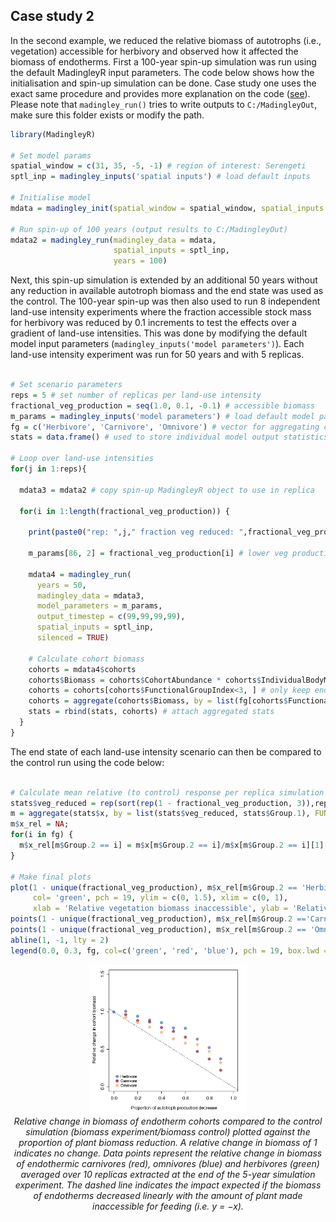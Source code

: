 ## Case study 2

In the second example, we reduced the relative biomass of autotrophs (i.e., vegetation) accessible for herbivory and observed how it affected the biomass of endotherms. First a 100-year spin-up simulation was run using the default MadingleyR input parameters. The code below shows how the initialisation and spin-up simulation can be done. Case study one uses the exact same procedure and provides more explanation on the code ([see](./CASESTUDY1.md)). Please note that ```madingley_run()``` tries to write outputs to ```C:/MadingleyOut```, make sure this folder exists or modify the path.

```R
library(MadingleyR)

# Set model params
spatial_window = c(31, 35, -5, -1) # region of interest: Serengeti
sptl_inp = madingley_inputs('spatial inputs') # load default inputs

# Initialise model
mdata = madingley_init(spatial_window = spatial_window, spatial_inputs = sptl_inp)

# Run spin-up of 100 years (output results to C:/MadingleyOut)
mdata2 = madingley_run(madingley_data = mdata,
                       spatial_inputs = sptl_inp,
                       years = 100)
```


Next, this spin-up simulation is extended by an additional 50 years without any reduction in available autotroph biomass and the end state was used as the control. The 100-year spin-up was then also used to run 8 independent land-use intensity experiments where the fraction accessible stock mass for herbivory was reduced by 0.1 increments to test the effects over a gradient of land-use intensities. This was done by modifying the default model input parameters (```madingley_inputs('model parameters')```). Each land-use intensity experiment was run for 50 years and with 5 replicas. 

```R

# Set scenario parameters
reps = 5 # set number of replicas per land-use intensity
fractional_veg_production = seq(1.0, 0.1, -0.1) # accessible biomass
m_params = madingley_inputs('model parameters') # load default model parameters
fg = c('Herbivore', 'Carnivore', 'Omnivore') # vector for aggregating cohorts
stats = data.frame() # used to store individual model output statistics

# Loop over land-use intensities
for(j in 1:reps){
  
  mdata3 = mdata2 # copy spin-up MadingleyR object to use in replica
  
  for(i in 1:length(fractional_veg_production)) {
  
    print(paste0("rep: ",j," fraction veg reduced: ",fractional_veg_production[i]))
    
    m_params[86, 2] = fractional_veg_production[i] # lower veg production
    
    mdata4 = madingley_run(
      years = 50,
      madingley_data = mdata3,
      model_parameters = m_params,
      output_timestep = c(99,99,99,99),
      spatial_inputs = sptl_inp,
      silenced = TRUE) 
    
    # Calculate cohort biomass
    cohorts = mdata4$cohorts
    cohorts$Biomass = cohorts$CohortAbundance * cohorts$IndividualBodyMass
    cohorts = cohorts[cohorts$FunctionalGroupIndex<3, ] # only keep endotherms
    cohorts = aggregate(cohorts$Biomass, by = list(fg[cohorts$FunctionalGroupIndex + 1]), sum)
    stats = rbind(stats, cohorts) # attach aggregated stats
  }
}

```
The end state of each land-use intensity scenario can then be compared to the control run using the code below:

```R

# Calculate mean relative (to control) response per replica simulation
stats$veg_reduced = rep(sort(rep(1 - fractional_veg_production, 3)),reps)
m = aggregate(stats$x, by = list(stats$veg_reduced, stats$Group.1), FUN = median)
m$x_rel = NA;
for(i in fg) {
  m$x_rel[m$Group.2 == i] = m$x[m$Group.2 == i]/m$x[m$Group.2 == i][1]
}

# Make final plots
plot(1 - unique(fractional_veg_production), m$x_rel[m$Group.2 == 'Herbivore'],
     col= 'green', pch = 19, ylim = c(0, 1.5), xlim = c(0, 1),
     xlab = 'Relative vegetation biomass inaccessible', ylab = 'Relative change in cohort biomass')
points(1 - unique(fractional_veg_production), m$x_rel[m$Group.2 =='Carnivore'], col= 'red', pch = 19)
points(1 - unique(fractional_veg_production), m$x_rel[m$Group.2 == 'Omnivore'], col = 'blue', pch = 19)
abline(1, -1, lty = 2)
legend(0.0, 0.3, fg, col=c('green', 'red', 'blue'), pch = 19, box.lwd = 0)

```

<!--
![](../Figures/fig6_3.png)
Relative change in biomass of endotherm cohorts compared to the control simulation (biomass experiment/biomass control) plotted against the proportion of plant biomass reduction. A relative change in biomass of 1 indicates no change. Data points represent the relative change in biomass of endothermic carnivores (red), omnivores (blue) and herbivores (green) averaged over 10 replicas extracted at the end of the 5-year simulation experiment. The dashed line indicates the impact expected if the biomass of endotherms decreased linearly with the amount of plant made inaccessible for feeding.
-->

<p align="center">
<img src="../Figures/fig6_3.png" alt="Fig6" width="50%"/>
<br>
<em>Relative change in biomass of endotherm cohorts compared to the control simulation (biomass experiment/biomass control) plotted against the proportion of plant biomass reduction. A relative change in biomass of 1 indicates no change. Data points represent the relative change in biomass of endothermic carnivores (red), omnivores (blue) and herbivores (green) averaged over 10 replicas extracted at the end of the 5-year simulation experiment. The dashed line indicates the impact expected if the biomass of endotherms decreased linearly with the amount of plant made inaccessible for feeding (i.e. y = −x).</em>
<br>
<br>
<br>
</p>


